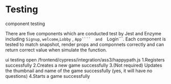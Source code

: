 # Testing
component testing

There are five components which are conducted test by Jest and Enzyme including ```Signup```, ```welcome```,```Lobby``` , ```App````  and  ```Login```. Each component is tested to match snapshot, render props and componnets correctly and can return correct value when simulate the function.


ui testing
open /frontend/cypress/integration/ass3/happypath.js
1.Registers successfully
2.Creates a new game successfully
3.(Not required) Updates the thumbnail and name of the game successfully (yes, it will have no questions)
4.Starts a game successfully

